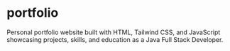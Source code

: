 # portfolio
Personal portfolio website built with HTML, Tailwind CSS, and JavaScript showcasing projects, skills, and education as a Java Full Stack Developer.
